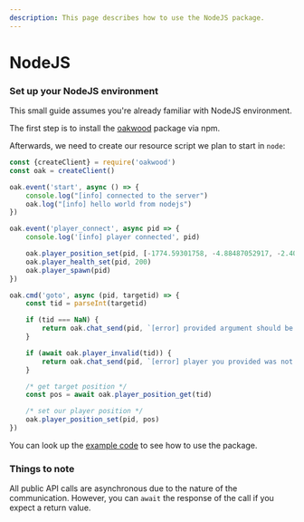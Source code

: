 ```yaml
---
description: This page describes how to use the NodeJS package.
---
```


# NodeJS

### Set up your NodeJS environment

This small guide assumes you're already familiar with NodeJS environment.

The first step is to install the [oakwood](https://github.com/MafiaHub/oakwood-node) package via npm.

Afterwards, we need to create our resource script we plan to start in `node`:

```javascript
const {createClient} = require('oakwood')
const oak = createClient()

oak.event('start', async () => {
    console.log("[info] connected to the server")
    oak.log("[info] hello world from nodejs")
})

oak.event('player_connect', async pid => {
    console.log('[info] player connected', pid)

    oak.player_position_set(pid, [-1774.59301758, -4.88487052917, -2.40491962433])
    oak.player_health_set(pid, 200)
    oak.player_spawn(pid)
})

oak.cmd('goto', async (pid, targetid) => {
    const tid = parseInt(targetid)

    if (tid === NaN) {
        return oak.chat_send(pid, `[error] provided argument should be a valid number`)
    }

    if (await oak.player_invalid(tid)) {
        return oak.chat_send(pid, `[error] player you provided was not found`)
    }

    /* get target position */
    const pos = await oak.player_position_get(tid)

    /* set our player position */
    oak.player_position_set(pid, pos)
})
```

You can look up the [example code](https://github.com/MafiaHub/oakwood-node/example.js) to see how to use the package.

### Things to note

All public API calls are asynchronous due to the nature of the communication. However, you can `await` the response of the call if you expect a return value.

